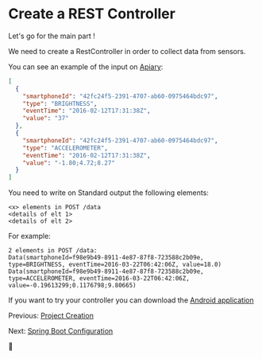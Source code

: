 # Create a REST Controller

Let's go for the main part !

We need to create a RestController in order to collect data from sensors.

You can see an example of the input on [Apiary](http://docs.mnantern.apiary.io/#reference/0/sensor-data-collection/push-data):

```json
[
  {
    "smartphoneId": "42fc24f5-2391-4707-ab60-0975464bdc97",
    "type": "BRIGHTNESS",
    "eventTime": "2016-02-12T17:31:38Z",
    "value": "37"
  },
  {
    "smartphoneId": "42fc24f5-2391-4707-ab60-0975464bdc97",
    "type": "ACCELEROMETER",
    "eventTime": "2016-02-12T17:31:38Z",
    "value": "-1.80;4.72;8.27"
  }
]
```

You need to write on Standard output the following elements:

```
<x> elements in POST /data
<details of elt 1>
<details of elt 2>
```

For example:

```
2 elements in POST /data:
Data(smartphoneId=f98e9b49-8911-4e87-87f8-723588c2b09e, type=BRIGHTNESS, eventTime=2016-03-22T06:42:06Z, value=18.0)
Data(smartphoneId=f98e9b49-8911-4e87-87f8-723588c2b09e, type=ACCELEROMETER, eventTime=2016-03-22T06:42:06Z, value=-0.19613299;0.1176798;9.80665)
```

If you want to try your controller you can download the [Android application](https://github.com/mNantern/formation-cassandra/releases/download/AppMobile/cassandra_iot_5.apk)

Previous: [Project Creation](03_AddDataClass.md)

Next: [Spring Boot Configuration](05_Solution.md)

:horse:
